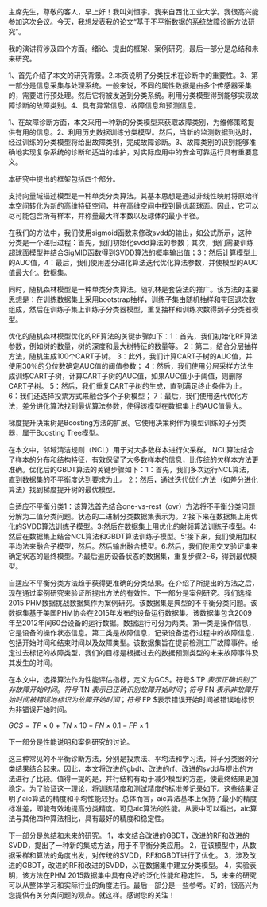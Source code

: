 主席先生，尊敬的客人，早上好！我叫刘恒宇。我来自西北工业大学。我很高兴能参加这次会议。今天，我想发表我的论文“基于不平衡数据的系统故障诊断方法研究”。

我的演讲将涉及四个方面。绪论、提出的框架、案例研究，最后一部分是总结和未来研究。

1、首先介绍了本文的研究背景。2.本页说明了分类技术在诊断中的重要性。3、第一部分是信息采集与处理系统。一般来说，不同的属性数据是由多个传感器采集的，需要进行预处理。然后它将被发送到分类系统。利用分类模型得到能够实现故障诊断的故障类别。4、具有异常信息、故障信息和预测信息。

1、在故障诊断方面，本文采用一种新的分类模型来获取故障类别，为维修策略提供有用的信息。2、利用历史数据训练分类模型。然后，当新的监测数据到达时，经过训练的分类模型将给出故障类别，完成故障诊断。3、故障类别的识别能够准确地实现复杂系统的诊断和适当的维护，对实际应用中的安全可靠运行具有重要意义。

本研究中提出的框架包括四个部分。

支持向量域描述模型是一种单类分类算法。其基本思想是通过非线性映射将原始样本空间转化为新的高维特征空间，并在高维空间中找到最优超球面。因此，它可以尽可能包含所有样本，并称量最大样本数以及球体的最小半径。

在我们的方法中，我们使用sigmoid函数来修改svdd的输出，如公式所示，这种分类是一个递归过程：首先，我们初始化svdd算法的参数；其次，我们需要训练超球面模型并结合SigMID函数得到SVDD算法的概率输出值；3：然后计算模型上的AUC值，4：最后，我们使用差分进化算法迭代优化算法参数，并使模型的AUC值最大化。数据集。

同时，随机森林模型是一种单类分类算法。随机林是套袋法的推广。该方法的主要思想是：在训练数据集上采用bootstrap抽样，训练子集由随机抽样和带回退次数组成，然后在训练子集上训练子分类器模型，重复抽样和训练次数得到子分类器模型。

优化的随机森林模型优化的RF算法的关键步骤如下：1：首先，我们初始化RF算法参数，例如树的数量，树的深度和最大树特征的数量等。 2：第二，结合分层抽样方法，随机生成100个CART子树。 3：此外，我们计算CART子树的AUC值，并使用30％的分位数确定AUC值的阈值参数； 4：然后，我们使用分层采样方法生成训练CART子树，计算CART子树的AUC值，如果AUC值小于阈值，则删除CART子树。 5：然后，我们重复CART子树的生成，直到满足终止条件为止。 6：我们还选择投票方式来融合多个子树模型； 7：最后，我们使用迭代优化方法，差分进化算法找到最优算法参数，使得该模型在数据集上的AUC值最大。

梯度提升决策树是Boosting方法的扩展。它使用决策树作为模型训练的子分类器，属于Boosting Tree模型。

在本文中，邻域清洁规则（NCL）用于对大多数样本进行欠采样。 NCL算法结合了样本的分布和结构特征，有效保留了大多数样本的信息，比传统的欠样本方法更准确。优化后的GBDT算法的关键步骤如下：1：首先，我们多次运行NCL算法，直到数据集的不平衡度达到要求为止。 2：然后，通过迭代优化方法（如差分进化算法）找到梯度提升树的最优模型。

自适应不平衡分类1：该算法首先结合one-vs-rest（ovr）方法将不平衡分类问题分解为二值分类问题。状态的二进制分类数据集表示为。2:接下来在数据集上用优化的SVDD算法训练子模型。3:然后在数据集上用优化的射频算法训练子模型。4:然后在数据集上结合NCL算法和GBDT算法训练子模型。5:接下来，我们使用加权平均法来融合子模型，然后。然后输出融合模型。6:然后，我们使用交叉验证集来确定状态的最终模型。7:最后遍历设备状态的数据集，重复步骤2~6，得到最优模型。

自适应不平衡分类方法趋于获得更准确的分类结果。在介绍了所提出的方法之后，现在通过案例研究来验证所提出方法的有效性。下一部分是案例研究。我们选择2015 PHM数据挑战数据集作为案例研究。该数据集是典型的不平衡分类问题。该数据集基于美国PHM协会在2015年发布的设备运行数据集。该数据集包含2009年至2012年间60台设备的运行数据。数据运行可分为两类。第一类是操作信息，它是设备的操作状态信息。第二类是故障信息，记录设备运行过程中的故障信息，包括开始时间和结束时间以及故障类型。该数据集旨在提前检测工厂故障事件。给定过去标记的故障类型，我们的目标是根据过去的数据预测类型的未来故障事件及其发生的时间。

在本文中，选择算法作为性能评估指标，定义为GCS。符号$ TP $表示正确识别了非故障开始时间。符号$ TN $表示已正确识别故障开始时间；符号$ FN $表示非故障开始时间被错误地标识为故障开始时间；符号$ FP $表示错误开始时间被错误地标识为非错误开始时间。

$GCS=TP\times 0+TN\times 10-FN\times 0.1-FP\times 1$  

下一部分是性能说明和案例研究的讨论。

这三种常见的不平衡诊断方法，分别是投票法、平均法和学习法，将子分类器的分类结果结合起来。因此，本文将改进的gbdt、改进的rf、改进的svdd与提出的方法进行了比较。值得一提的是，并行结构有助于减少模型的方差，使最终结果更加稳定。为了验证这一理论，将训练精度和测试精度的标准差记录如下。这些结果证明了aic算法的精度和平均性能较好。总体而言，aic算法基本上保持了最小的精度标准差，即能有效地提高分类精度。可见aic算法的性能。从表中可以看出，aic算法与其他四种算法相比，具有最好的精度和稳定性。

下一部分是总结和未来的研究。 1，本文结合改进的GBDT，改进的RF和改进的SVDD，提出了一种新的集成方法，用于不平衡分类应用。 2，在该模型中，从数据采样和算法的角度出发，对传统的SVDD，RF和GBDT进行了优化。 3，涉及改进的GBDT，改进的RF和改进的SVDD，以在数据集中建立分类模型。 4，实验表明，该方法在PHM 2015数据集中具有良好的泛化性能和稳定性。 5，未来的研究可以从整体学习和实际行业的角度进行。最后一部分是一些参考。好的，很高兴为您提供有关分类问题的观点。就这样。感谢您的关注！